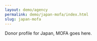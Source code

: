 ```yaml
---
layout: demo/agency
permalink: demo/japan-mofa/index.html
slug: japan-mofa
---
```


Donor profile for Japan, MOFA goes here.
